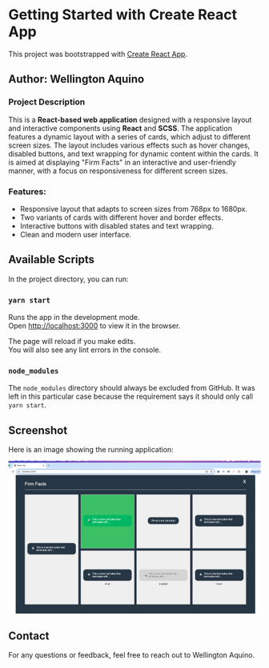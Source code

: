 # Getting Started with Create React App

This project was bootstrapped with [Create React App](https://github.com/facebook/create-react-app).

## Author: Wellington Aquino

### Project Description

This is a **React-based web application** designed with a responsive layout and interactive components using **React** and **SCSS**. The application features a dynamic layout with a series of cards, which adjust to different screen sizes. The layout includes various effects such as hover changes, disabled buttons, and text wrapping for dynamic content within the cards. It is aimed at displaying "Firm Facts" in an interactive and user-friendly manner, with a focus on responsiveness for different screen sizes.

### Features:
- Responsive layout that adapts to screen sizes from 768px to 1680px.
- Two variants of cards with different hover and border effects.
- Interactive buttons with disabled states and text wrapping.
- Clean and modern user interface.

## Available Scripts

In the project directory, you can run:

### `yarn start`

Runs the app in the development mode.\
Open [http://localhost:3000](http://localhost:3000) to view it in the browser.

The page will reload if you make edits.\
You will also see any lint errors in the console.

### `node_modules`
The `node_modules` directory should always be excluded from GitHub. It was left in this particular case because the requirement says it should only call `yarn start`.

## Screenshot

Here is an image showing the running application:

![Firm Facts Layout](./assets/result.png)

## Contact

For any questions or feedback, feel free to reach out to Wellington Aquino.
